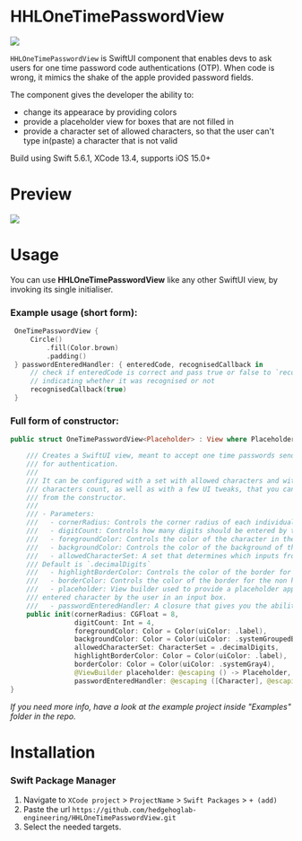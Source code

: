 # HHLOneTimePasswordView
![](https://img.shields.io/badge/version-0.0.1-brightgreen.svg)

`HHLOneTimePasswordView` is SwiftUI component that enables devs to ask users for one time password code authentications (OTP). When code is wrong, it mimics the shake of the apple provided password fields.

The component gives the developer the ability to:
- change its appearace by providing colors
- provide a placeholder view for boxes that are not filled in
- provide a character set of allowed characters, so that the user can't type in(paste) a character that is not valid

Build using Swift 5.6.1, XCode 13.4, supports iOS 15.0+

# Preview

![](https://raw.githubusercontent.com/hedgehoglab-engineering/HHLOneTimePasswordView/master/Preview/HHLOneTimePasswordView-preview.gif)

# Usage

You can use **HHLOneTimePasswordView** like any other SwiftUI view, by invoking its single initialiser.
### Example usage (short form):
```swift
 OneTimePasswordView {
     Circle()
         .fill(Color.brown)
         .padding()
 } passwordEnteredHandler: { enteredCode, recognisedCallback in
     // check if enteredCode is correct and pass true or false to `recognisedCallback`
     // indicating whether it was recognised or not
     recognisedCallback(true)
 }
 ```

### Full form of constructor:

```swift
public struct OneTimePasswordView<Placeholder> : View where Placeholder : View {

    /// Creates a SwiftUI view, meant to accept one time passwords sends to the user
    /// for authentication.
    ///
    /// It can be configured with a set with allowed characters and with
    /// characters count, as well as with a few UI tweaks, that you can inject
    /// from the constructor.
    ///
    /// - Parameters:
    ///   - cornerRadius: Controls the corner radius of each individual "box". Default is 8.
    ///   - digitCount: Controls how many digits should be entered by the user. Default is 4.
    ///   - foregroundColor: Controls the color of the character in the input boxes. Default is `UIColor.label`
    ///   - backgroundColor: Controls the color of the background of the input boxes. Default is `UIColor.systemGroupedBackground`
    ///   - allowedCharacterSet: A set that determines which inputs from the user should be accepted and which should be ignored.
    /// Default is `.decimalDigits`
    ///   - highlightBorderColor: Controls the color of the border for the highlighted input box. Default value is `UIColor.label`
    ///   - borderColor: Controls the color of the border for the non highlighted input boxes. Default value is `UIColor.systemGray4`
    ///   - placeholder: View builder used to provide a placeholder appearance for when there is no
    /// entered character by the user in an input box.
    ///   - passwordEnteredHandler: A closure that gives you the ability to react to the user input, after all boxes are filled in.
    public init(cornerRadius: CGFloat = 8,
                digitCount: Int = 4,
                foregroundColor: Color = Color(uiColor: .label),
                backgroundColor: Color = Color(uiColor: .systemGroupedBackground),
                allowedCharacterSet: CharacterSet = .decimalDigits,
                highlightBorderColor: Color = Color(uiColor: .label),
                borderColor: Color = Color(uiColor: .systemGray4),
                @ViewBuilder placeholder: @escaping () -> Placeholder,
                passwordEnteredHandler: @escaping ([Character], @escaping (Bool) -> ()) -> ())
}
```

*If you need more info, have a look at the example project inside "Examples" folder in the repo.*

# Installation

### Swift Package Manager

1. Navigate to `XCode project` > `ProjectName` > `Swift Packages` > `+ (add)`
2. Paste the url `https://github.com/hedgehoglab-engineering/HHLOneTimePasswordView.git`
3. Select the needed targets.

